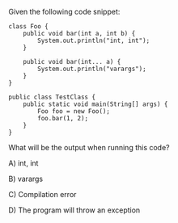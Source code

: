 Given the following code snippet:

```
class Foo {
    public void bar(int a, int b) {
        System.out.println("int, int");
    }

    public void bar(int... a) {
        System.out.println("varargs");
    }
}

public class TestClass {
    public static void main(String[] args) {
        Foo foo = new Foo();
        foo.bar(1, 2);
    }
}
```

What will be the output when running this code?

A) int, int

B) varargs

C) Compilation error

D) The program will throw an exception
